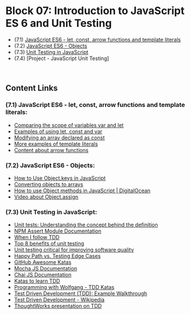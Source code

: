 # Block 07: Introduction to JavaScript ES 6 and Unit Testing
 - (7.1) [JavaScript ES6 - let, const, arrow functions and template literals](https://github.com/LeonarDev/Trybe/tree/main/Exercises/fundamentals/block_07/7.1)
 - (7.2) [JavaScript ES6 - Objects](https://github.com/LeonarDev/Trybe/tree/main/Exercises/fundamentals/block_07/7.2)
 - (7.3) [Unit Testing in JavaScript](https://github.com/LeonarDev/Trybe/tree/main/Exercises/fundamentals/block_07/7.3)
 - (7.4) [Project - JavaScript Unit Testing]

<br>

## Content Links
### (7.1) JavaScript ES6 - let, const, arrow functions and template literals:
- [Comparing the scope of variables var and let](https://www.freecodecamp.org/learn/javascript-algorithms-and-data-structures/es6/compare-scopes-of-the-var-and-let-keywords)
- [Examples of using let, const and var](https://love2dev.com/blog/javaScript-var-let-const/)
- [Modifying an array declared as const](https://www.freecodecamp.org/learn/javascript-algorithms-and-data-structures/es6/mutate-an-array-declared-with-const)
- [More examples of template literals](https://css-tricks.com/template-literals/)
- [Content about arrow functions](https://developer.mozilla.org/pt-BR/docs/Web/JavaScript/Reference/Functions/Arrow_functions)

### (7.2) JavaScript ES6 - Objects:
- [How to Use Object.keys in JavaScript](https://levelup.gitconnected.com/learn-about-object-keys-in-javascript-cf2967ba6401)
- [Converting objects to arrays](https://www.samanthaming.com/tidbits/76-converting-object-to-array/)
- [How to use Object methods in JavaScript | DigitalOcean](https://www.digitalocean.com/community/tutorials/how-to-use-object-methods-in-javascript-pt)
- [Video about Object.assign](https://www.youtube.com/watch?v=JmGJUzNsGFs)

### (7.3) Unit Testing in JavaScript:
- [Unit tests: Understanding the concept behind the definition](https://blog.paulagrangeiro.com.br/1-testes-unit%C3%A1rios-entendendo-o-conceito-por-tr%C3%A1s-da-defini%C3%A7%C3%A3o-f3a4bace71c9?gi=b17fa14d6e5)
- [NPM Assert Module Documentation](https://nodejs.org/api/assert.html)
- [When I follow TDD](https://kentcdodds.com/blog/when-i-follow-tdd)
- [Top 8 benefits of unit testing](https://dzone.com/articles/top-8-benefits-of-unit-testing)
- [Unit testing critical for improving software quality](https://searchsoftwarequality.techtarget.com/news/1265369/Unit-testing-critical-for-improving-software-quality)
- [Happy Path vs. Testing Edge Cases](https://teamtreehouse.com/library/happy-path-vs-testing-edge-cases)
- [GitHub Awesome Katas](https://github.com/gamontal/awesome-katas)
- [Mocha JS Documentation](https://mochajs.org/#installation)
- [Chai JS Documentation](https://www.chaijs.com/guide/)
- [Katas to learn TDD](https://kata-log.rocks/tdd)
- [Programming with Wolfgang - TDD Katas](https://www.programmingwithwolfgang.com/tdd-kata/)
- [Test Driven Development (TDD): Example Walkthrough](https://technologyconversations.com/2013/12/20/test-driven-development-tdd-example-walkthrough/)
- [Test Driven Development - Wikipedia](https://en.wikipedia.org/wiki/Test-driven_development)
- [ThoughtWorks presentation on TDD](https://agileindia.org/uploads/downloads/TDD.pdf)
